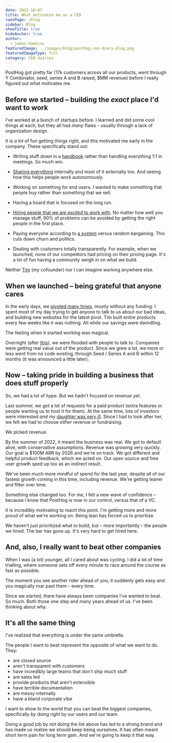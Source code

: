 ```yaml
---
date: 2022-10-07
title: What motivates me as a CEO
rootPage: /blog
sidebar: Blog
showTitle: true
hideAnchor: true
author:
  - james-hawkins
featuredImage: ../images/blog/posthog-ceo-diary-blog.png
featuredImageType: full
category: CEO diaries
---
```


PostHog got pretty far (17k customers across all our products, went through Y Combinator, seed, series A and B raised, $MM revenue) before I really figured out what motivates me.

## Before we started – building the _exact_ place I'd want to work

I've worked at a bunch of startups before. I learned and did some cool things at each, but they all had _many_ flaws - usually through a lack of organization design.

It is _a lot_ of fun getting things right, and this motivated me early in the company. These specifically stand out:

* Writing stuff down in a [handbook](../handbook) rather than handling everything 1:1 in meetings. So much win.

* [Sharing everything](how-to-run-a-transparent-company) internally and most of it externally too. And seeing how this helps people work autonomously.

* Working on something for end users. I wanted to make something that people buy rather than something that we sell.

* Having a board that is focused on the long run.

* [Hiring people that we are _excited_ to work with](../handbook/company/values). No matter how well you manage stuff, 90% of problems can be avoided by getting the right people in the first place.

* Paying everyone according to [a system](../handbook/people/compensation) versus random bargaining. This cuts down churn and politics.

* Dealing with customers totally transparently. For example, when we launched, none of our competitors had pricing on their pricing page. It's a lot of fun having a community weigh in on what we build.

Neither [Tim](../handbook/company/team/tim-glaser) (my cofounder) nor I can imagine working anywhere else.

## When we launched – being grateful that anyone cares

In the early days, we [pivoted many times](story-about-pivots), mostly without any funding. I spent most of my day trying to get anyone to talk to us about our bad ideas, and building new websites for the latest pivot. Tim built entire products every few weeks like it was nothing. All while our savings were dwindling.

The feeling when it started working was magical.

Overnight (after [this](https://news.ycombinator.com/item?id=22376732)), we were flooded with people to talk to. Companies were getting real value out of the product. Since we grew a lot, we more or less went from no code existing, through Seed / Series A and B within 12 months (it was announced a little later).

## Now – taking pride in building a business that does stuff properly

So, we had a lot of hype. But we hadn't focused on revenue yet.

Last summer, we got a lot of requests for a paid product (extra features or people wanting us to host it for them). At the same time, lots of investors were interested _and_ my [daughter was very ill](ceo-diary-3). Since I had to look after her, we felt we had to choose _either_ revenue _or_ fundraising.

We picked revenue.

By the summer of 2022, it meant the business was real. We got to default alive, with conservative assumptions. Revenue was growing very quickly. Our goal is $100M ARR by 2026 and we're on track. We got different and helpful product feedback, which we acted on. Our open source and free user growth sped up too as an indirect result.

We've been much more mindful of spend for the last year, despite all of our fastest growth coming in this time, including revenue. We're getting leaner and fitter over time.

Something else changed too. For me, I felt a new wave of confidence – because I know that PostHog is now in _our_ control, versus that of a VC.

It is incredibly motivating to reach this point. I'm getting more and more proud of what we're working on. Being lean has forced us to prioritize.

We haven't just prioritized what to build, but – more importantly – the people we hired. The bar has gone up. It's very hard to get hired here.

## And, also, I really want to beat other companies

When I was (a lot) younger, all I cared about was cycling. I did a lot of time trialling, where someone sets off every minute to race around the course as fast as possible.

The moment you see another rider ahead of you, it suddenly gets easy and you magically roar past them - every time.

Since we started, there have always been companies I've wanted to beat. So much. Both those one step and many years ahead of us. I've been thinking about why.

## It's all the same thing

I've realized that everything is under the same umbrella.

The people I want to beat represent the opposite of what we want to do. They:

* are closed source
* aren't transparent with customers
* have incredibly large teams that don't ship much stuff
* are sales led
* provide products that aren't extensible
* have terrible documentation
* are messy internally
* have a bland corporate vibe

I want to show to the world that you can beat the biggest companies, specifically _by_ doing right by our users and our team.

Doing a good job by _not_ doing the list above has led to a strong brand and has made us realize we should keep being ourselves. It has often meant short term pain for long term gain. And we're going to keep it that way.
